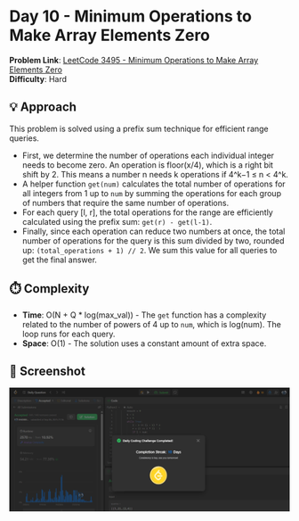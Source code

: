 # Day 10 - Minimum Operations to Make Array Elements Zero

**Problem Link**: [LeetCode 3495 - Minimum Operations to Make Array Elements Zero](https://leetcode.com/problems/minimum-operations-to-make-array-elements-zero/)  
**Difficulty**: Hard

## 💡 Approach

This problem is solved using a prefix sum technique for efficient range queries.

- First, we determine the number of operations each individual integer needs to become zero. An operation is floor(x/4), which is a right bit shift by 2. This means a number n needs k operations if 4^k−1 ≤ n < 4^k.
- A helper function `get(num)` calculates the total number of operations for all integers from 1 up to `num` by summing the operations for each group of numbers that require the same number of operations.
- For each query [l, r], the total operations for the range are efficiently calculated using the prefix sum: `get(r) - get(l-1)`.
- Finally, since each operation can reduce two numbers at once, the total number of operations for the query is this sum divided by two, rounded up: `(total_operations + 1) // 2`. We sum this value for all queries to get the final answer.

## ⏱️ Complexity

- **Time**: O(N + Q * log(max_val)) - The `get` function has a complexity related to the number of powers of 4 up to `num`, which is log(num). The loop runs for each query.
- **Space**: O(1) - The solution uses a constant amount of extra space.

## 📸 Screenshot
![Screenshot Placeholder](screenshot.png)